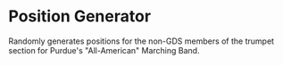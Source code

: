 # Position Generator

Randomly generates positions for the non-GDS members of the trumpet section for Purdue's "All-American" Marching Band.
